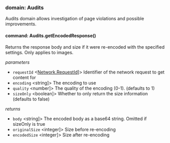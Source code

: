 
### domain: Audits

Audits domain allows investigation of page violations and possible improvements.

#### command: Audits.getEncodedResponse()

Returns the response body and size if it were re-encoded with the specified settings. Only
applies to images.

*parameters*
- `requestId` <[Network.RequestId]]> Identifier of the network request to get content for
- `encoding` <string]> The encoding to use
- `quality` <number]> The quality of the encoding (0-1). (defaults to 1)
- `sizeOnly` <boolean]> Whether to only return the size information (defaults to false)

*returns*
- `body` <string]> The encoded body as a base64 string. Omitted if sizeOnly is true
- `originalSize` <integer]> Size before re-encoding
- `encodedSize` <integer]> Size after re-encoding

[Network.RequestId]: audits.md#networkrequestid